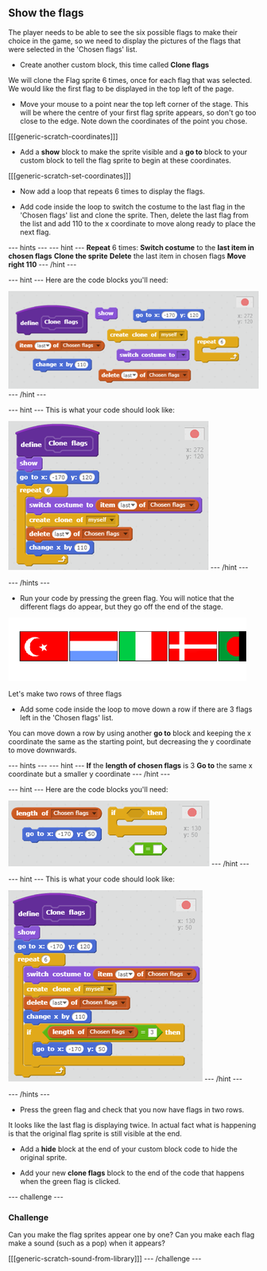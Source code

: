## Show the flags

The player needs to be able to see the six possible flags to make their choice in the game, so we need to display the pictures of the flags that were selected in the 'Chosen flags' list.

+ Create another custom block, this time called **Clone flags**

We will clone the Flag sprite 6 times, once for each flag that was selected. We would like the first flag to be displayed in the top left of the page.

+ Move your mouse to a point near the top left corner of the stage. This will be where the centre of your first flag sprite appears, so don't go too close to the edge. Note down the coordinates of the point you chose.

[[[generic-scratch-coordinates]]]

+ Add a **show** block to make the sprite visible and a **go to** block to your custom block to tell the flag sprite to begin at these coordinates.

[[[generic-scratch-set-coordinates]]]

+ Now add a loop that repeats 6 times to display the flags.

+ Add code inside the loop to switch the costume to the last flag in the 'Chosen flags' list and clone the sprite. Then, delete the last flag from the list and add 110 to the x coordinate to move along ready to place the next flag.

--- hints ---
--- hint ---
**Repeat** 6 times:
**Switch costume** to the **last item in chosen flags**
**Clone the sprite**
**Delete** the last item in chosen flags
**Move right 110**
--- /hint ---

--- hint ---
Here are the code blocks you'll need:

![Display flags interim hint](images/display-flags-interim-hint.png)
--- /hint ---

--- hint ---
This is what your code should look like:

![Display flags interim solution](images/display-flags-interim-solution.png)
--- /hint ---

--- /hints ---

+ Run your code by pressing the green flag. You will notice that the different flags do appear, but they go off the end of the stage.

![Flags go off the screen](images/flags-off-the-screen.png)

Let's make two rows of three flags

+ Add some code inside the loop to move down a row if there are 3 flags left in the 'Chosen flags' list.

You can move down a row by using another **go to** block and keeping the x coordinate the same as the starting point, but decreasing the y coordinate to move downwards.

--- hints ---
--- hint ---
**If** the **length of chosen flags** is 3
**Go to** the same x coordinate but a smaller y coordinate
--- /hint ---

--- hint ---
Here are the code blocks you'll need:

![Display flags hint](images/display-flags-hint.png)
--- /hint ---

--- hint ---
This is what your code should look like:

![Display flags solution](images/display-flags-solution.png)
--- /hint ---

--- /hints ---

+ Press the green flag and check that you now have flags in two rows.

It looks like the last flag is displaying twice. In actual fact what is happening is that the original flag sprite is still visible at the end.

+ Add a **hide** block at the end of your custom block code to hide the original sprite.

+ Add your new **clone flags** block to the end of the code that happens when the green flag is clicked.

--- challenge ---
### Challenge
Can you make the flag sprites appear one by one?
Can you make each flag make a sound (such as a pop) when it appears?

[[[generic-scratch-sound-from-library]]]
--- /challenge ---
